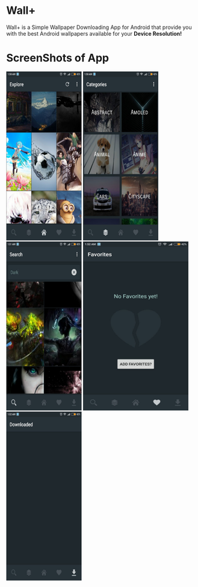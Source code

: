 # Wall+
Wall+ is a Simple Wallpaper Downloading App for Android that provide you with
the best Android wallpapers available for your **Device Resolution!**

# ScreenShots of App
<img src="Screenshots/1.jpeg" height="448" width="200">   <img src="Screenshots/2.jpeg" height="448" width="200">   <img src="Screenshots/3.jpeg" height="448" width="200">
<img src="Screenshots/4.jpeg" height="448" width="280">   <img src="Screenshots/5.jpeg" height="448" width="200">
